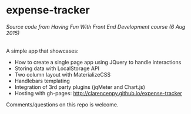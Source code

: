 # expense-tracker
###### Source code from Having Fun With Front End Development course (6 Aug 2015)


A simple app that showcases:
* How to create a single page app using JQuery to handle interactions
* Storing data with LocalStorage API 
* Two column layout with MaterializeCSS
* Handlebars templating
* Integration of 3rd party plugins (jqMeter and Chart.js)
* Hosting with gh-pages: http://clarencenpy.github.io/expense-tracker

Comments/questions on this repo is welcome.
